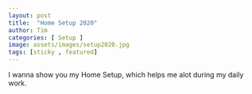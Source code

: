 ```yaml
---
layout: post
title:  "Home Setup 2020"
author: Tim
categories: [ Setup ]
image: assets/images/setup2020.jpg
tags: [sticky , featured]
---
```


I wanna show you my Home Setup, which helps me alot during my daily work.